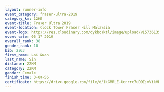 ```yaml
---
layout: runner-info 
event_category: fraser-ultra-2019 
category_km: 22KM 
event-title: Fraser Ultra 2019 
event-location: Clock Tower Fraser Hill Malaysia 
event-logo: https://res.cloudinary.com/dykbosktl/image/upload/v1573613535/Logo/logo_mfst7w.jpg
event-date: 08-17-2019 
overall_rank: 38
gender_rank: 10
bib: 2263
first_name: Lai Kuan
last_name: Sin
distance: 22KM
category: 22KM
gender: Female
finish_time: 3-08-56
certificate: https://drive.google.com/file/d/1kGMRLE-Ucrrrc7uD9ZjvVikVN3PAy2Bv/view?usp=sharing
---
```

